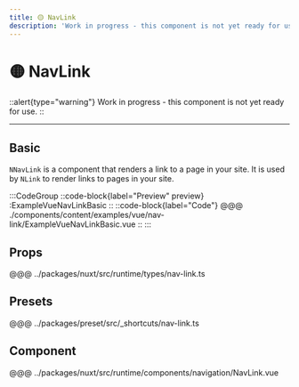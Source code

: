```yaml
---
title: 🟡 NavLink
description: 'Work in progress - this component is not yet ready for use.'
---
```


# 🟡 NavLink

::alert{type="warning"}
Work in progress - this component is not yet ready for use.
::

---

## Basic

`NNavLink` is a component that renders a link to a page in your site. It is used by `NLink` to render links to pages in your site.

:::CodeGroup
::code-block{label="Preview" preview}
  :ExampleVueNavLinkBasic
::
::code-block{label="Code"}
@@@ ./components/content/examples/vue/nav-link/ExampleVueNavLinkBasic.vue
::
:::

## Props
@@@ ../packages/nuxt/src/runtime/types/nav-link.ts

## Presets
@@@ ../packages/preset/src/_shortcuts/nav-link.ts

## Component
@@@ ../packages/nuxt/src/runtime/components/navigation/NavLink.vue


